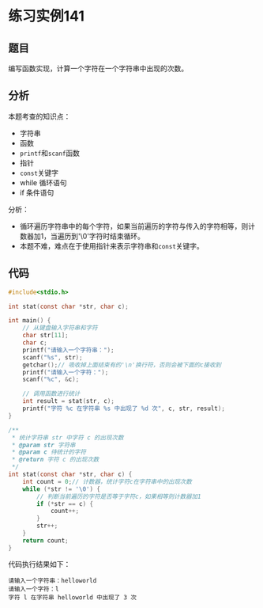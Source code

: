 # 练习实例141

## 题目
编写函数实现，计算一个字符在一个字符串中出现的次数。


## 分析

本题考查的知识点：
- 字符串
- 函数
- `printf`和`scanf`函数
- 指针
- `const`关键字
- while 循环语句
- if 条件语句

分析：
- 循环遍历字符串中的每个字符，如果当前遍历的字符与传入的字符相等，则计数器加1，当遍历到'\0'字符时结束循环。
- 本题不难，难点在于使用指针来表示字符串和`const`关键字。


## 代码

```c
#include<stdio.h>

int stat(const char *str, char c);

int main() {
    // 从键盘输入字符串和字符
    char str[11];
    char c;
    printf("请输入一个字符串：");
    scanf("%s", str);
    getchar();// 吸收掉上面结束有的'\n'换行符，否则会被下面的c接收到
    printf("请输入一个字符：");
    scanf("%c", &c);

    // 调用函数进行统计
    int result = stat(str, c);
    printf("字符 %c 在字符串 %s 中出现了 %d 次", c, str, result);
}

/**
 * 统计字符串 str 中字符 c 的出现次数
 * @param str 字符串
 * @param c 待统计的字符
 * @return 字符 c 的出现次数
 */
int stat(const char *str, char c) {
    int count = 0;// 计数器，统计字符c在字符串中的出现次数
    while (*str != '\0') {
        // 判断当前遍历的字符是否等于字符c，如果相等则计数器加1
        if (*str == c) {
            count++;
        }
        str++;
    }
    return count;
}
```

代码执行结果如下：

```text
请输入一个字符串：helloworld
请输入一个字符：l
字符 l 在字符串 helloworld 中出现了 3 次
```